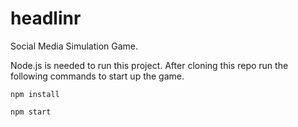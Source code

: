 # headlinr
Social Media Simulation Game.

Node.js is needed to run this project. After cloning this repo run the following commands to start up the game.

```
npm install

npm start
```
